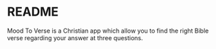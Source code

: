 # README

Mood To Verse is a Christian app which allow you to find the right Bible verse regarding your answer at three questions.
